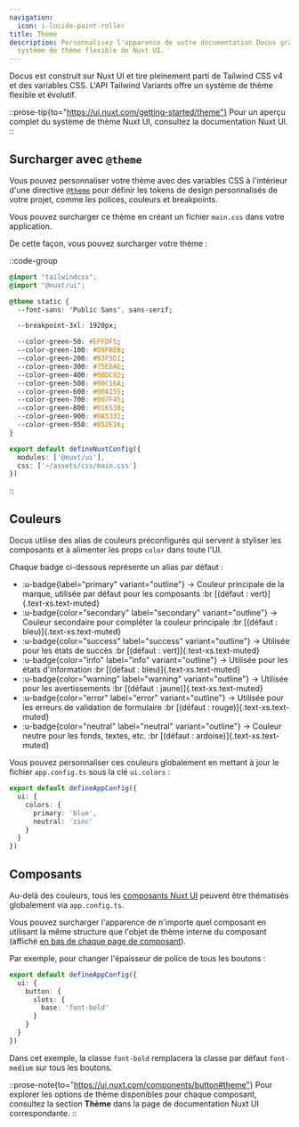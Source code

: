 ```yaml
---
navigation:
  icon: i-lucide-paint-roller
title: Thème
description: Personnalisez l'apparence de votre documentation Docus grâce au
  système de thème flexible de Nuxt UI.
---
```


Docus est construit sur Nuxt UI et tire pleinement parti de Tailwind CSS v4 et des variables CSS. L'API Tailwind Variants offre un système de thème flexible et évolutif.

::prose-tip{to="https://ui.nuxt.com/getting-started/theme"}
Pour un aperçu complet du système de thème Nuxt UI, consultez la documentation Nuxt UI.
::

## Surcharger avec `@theme`

Vous pouvez personnaliser votre thème avec des variables CSS à l'intérieur d'une directive [`@theme`](https://tailwindcss.com/docs/functions-and-directives#theme-directive) pour définir les tokens de design personnalisés de votre projet, comme les polices, couleurs et breakpoints.

Vous pouvez surcharger ce thème en créant un fichier `main.css` dans votre application.

De cette façon, vous pouvez surcharger votre thème :

::code-group
```css [assets/css/main.css]
@import "tailwindcss";
@import "@nuxt/ui";

@theme static {
  --font-sans: 'Public Sans', sans-serif;

  --breakpoint-3xl: 1920px;

  --color-green-50: #EFFDF5;
  --color-green-100: #D9FBE8;
  --color-green-200: #B3F5D1;
  --color-green-300: #75EDAE;
  --color-green-400: #00DC82;
  --color-green-500: #00C16A;
  --color-green-600: #00A155;
  --color-green-700: #007F45;
  --color-green-800: #016538;
  --color-green-900: #0A5331;
  --color-green-950: #052E16;
}
```

```ts [nuxt.config.ts]
export default defineNuxtConfig({
  modules: ['@nuxt/ui'],
  css: ['~/assets/css/main.css']
})
```
::

## Couleurs

Docus utilise des alias de couleurs préconfigurés qui servent à styliser les composants et à alimenter les props `color` dans toute l'UI.

Chaque badge ci-dessous représente un alias par défaut :

- :u-badge{label="primary" variant="outline"} → Couleur principale de la marque, utilisée par défaut pour les composants :br [(défaut : vert)]{.text-xs.text-muted}
- :u-badge{color="secondary" label="secondary" variant="outline"} → Couleur secondaire pour compléter la couleur principale :br [(défaut : bleu)]{.text-xs.text-muted}
- :u-badge{color="success" label="success" variant="outline"} → Utilisée pour les états de succès :br [(défaut : vert)]{.text-xs.text-muted}
- :u-badge{color="info" label="info" variant="outline"} → Utilisée pour les états d'information :br [(défaut : bleu)]{.text-xs.text-muted}
- :u-badge{color="warning" label="warning" variant="outline"} → Utilisée pour les avertissements :br [(défaut : jaune)]{.text-xs.text-muted}
- :u-badge{color="error" label="error" variant="outline"} → Utilisée pour les erreurs de validation de formulaire :br [(défaut : rouge)]{.text-xs.text-muted}
- :u-badge{color="neutral" label="neutral" variant="outline"} → Couleur neutre pour les fonds, textes, etc. :br [(défaut : ardoise)]{.text-xs.text-muted}

Vous pouvez personnaliser ces couleurs globalement en mettant à jour le fichier `app.config.ts` sous la clé `ui.colors` :

```ts [app.config.ts]
export default defineAppConfig({
  ui: {
    colors: {
      primary: 'blue',
      neutral: 'zinc'
    }
  }
})
```

## Composants

Au-delà des couleurs, tous les [composants Nuxt UI](https://ui.nuxt.com/components) peuvent être thématisés globalement via `app.config.ts`.

Vous pouvez surcharger l'apparence de n'importe quel composant en utilisant la même structure que l'objet de thème interne du composant (affiché [en bas de chaque page de composant](https://ui.nuxt.com/components/card#theme)).

Par exemple, pour changer l'épaisseur de police de tous les boutons :

```ts [app.config.ts]
export default defineAppConfig({
  ui: {
    button: {
      slots: {
        base: 'font-bold'
      }
    }
  }
})
```

Dans cet exemple, la classe `font-bold` remplacera la classe par défaut `font-medium` sur tous les boutons.

::prose-note{to="https://ui.nuxt.com/components/button#theme"}
Pour explorer les options de thème disponibles pour chaque composant, consultez la section **Thème** dans la page de documentation Nuxt UI correspondante.
::

##
